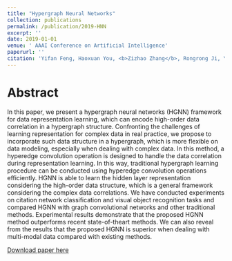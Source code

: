 ```yaml
---
title: "Hypergraph Neural Networks"
collection: publications
permalink: /publication/2019-HNN
excerpt: ''
date: 2019-01-01
venue: ' AAAI Conference on Artificial Intelligence'
paperurl: ''
citation: 'Yifan Feng, Haoxuan You, <b>Zizhao Zhang</b>, Rongrong Ji, Yue Gao. &quot;Hypergraph Neural Networks&quot;. <i>AAAI Conference on Artificial Intelligence</i>, 2019.'
---
```

Abstract
===
In this paper, we present a hypergraph neural networks (HGNN) framework for data representation learning, which can encode high-order data correlation in a hypergraph structure. Confronting the challenges of learning representation for complex data in real practice, we propose to incorporate such data structure in a hypergraph, which is more flexible on data modeling, especially when dealing with complex data. In this method, a hyperedge convolution operation is designed to handle the data correlation during representation learning. In this way, traditional hypergraph learning procedure can be conducted using hyperedge convolution operations efficiently. HGNN is able to learn the hidden layer representation considering the high-order data structure, which is a general framework considering the complex data correlations. We have conducted experiments on citation network classification and visual object recognition tasks and compared HGNN with graph convolutional networks and other traditional methods. Experimental results demonstrate that the proposed HGNN method outperforms recent state-of-theart methods. We can also reveal from the results that the proposed HGNN is superior when dealing with multi-modal data compared with existing methods.

[Download paper here](https://github.com/iMoonLab/HGNN)

